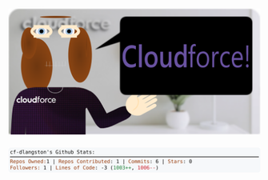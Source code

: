 <!-- 
Version 3.0.138
Built Sat Nov 09 2024 05:18:21 GMT+0000 (Coordinated Universal Time)
-->

<h1 align="center">
  <a href="https://github.com/cf-dlangston/cf-dlangston/tree/master/src" title="Click to View Source">
    <picture width="100%" alt="Dylan">
      <source media="(prefers-color-scheme: dark)" srcset="dylan-dark.svg?version=3.0.138">
      <img src="dylan-light.svg?version=3.0.138" alt="Dylan">
    </picture>
  </a>
</h1>

<div align="center">
  <picture width="100%" alt="Profile Info and Stats">
    <source media="(prefers-color-scheme: dark)" srcset="stats-dark.svg?version=3.0.138">
    <img src="stats-light.svg?version=3.0.138" alt="Profile Info and Stats">
  </picture>
</div>
